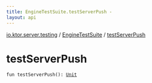 ```yaml
---
title: EngineTestSuite.testServerPush - 
layout: api
---
```


<div class='api-docs-breadcrumbs'><a href="../index.html">io.ktor.server.testing</a> / <a href="index.html">EngineTestSuite</a> / <a href="./test-server-push.html">testServerPush</a></div>

# testServerPush

<div class="signature"><code><span class="keyword">fun </span><span class="identifier">testServerPush</span><span class="symbol">(</span><span class="symbol">)</span><span class="symbol">: </span><a href="https://kotlinlang.org/api/latest/jvm/stdlib/kotlin/-unit/index.html"><span class="identifier">Unit</span></a></code></div>
